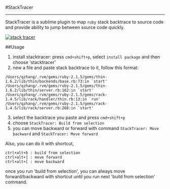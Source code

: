 #StackTracer

--------------
StackTracer is a sublime plugin to map `ruby` stack backtrace to source code and provide ability to jump between source code quickly.

[![stack tracer](http://i4.buimg.com/519918/2ce6d6b1a6364837.png)](http://recordit.co/WajAtOauVO)

##Usage
1. install stacktracer: press `cmd+shift+p`, select `install package` and then choose 'stacktracer'
2. new a file and paste stack backtrace to it, follow this format:
  ```
  /Users/qzhang/.rvm/gems/ruby-2.1.5/gems/thin-1.6.2/lib/thin/backends/base.rb:73:in `start'
  /Users/qzhang/.rvm/gems/ruby-2.1.5/gems/thin-1.6.2/lib/thin/server.rb:162:in `start'
  /Users/qzhang/.rvm/gems/ruby-2.1.5/gems/rack-1.4.5/lib/rack/handler/thin.rb:13:in `run'
  /Users/qzhang/.rvm/gems/ruby-2.1.5/gems/rack-1.4.5/lib/rack/server.rb:268:in `start'
  ```
3. select the backtrace you paste and press `cmd+shift+p`
4. choose `StackTracer: Build from selection`
5. you can move backward or forward with command `StackTracer: Move backward` and `StackTracer: Move forward`

Also, you can do it with shortcut,
```
ctrl+alt+b : build from selection
ctrl+alt+] : move forward
ctrl+alt+[ : move backward
```

once you run 'build from selection', you can always move forward/backward with shortcut until you run next 'build from selection' command.